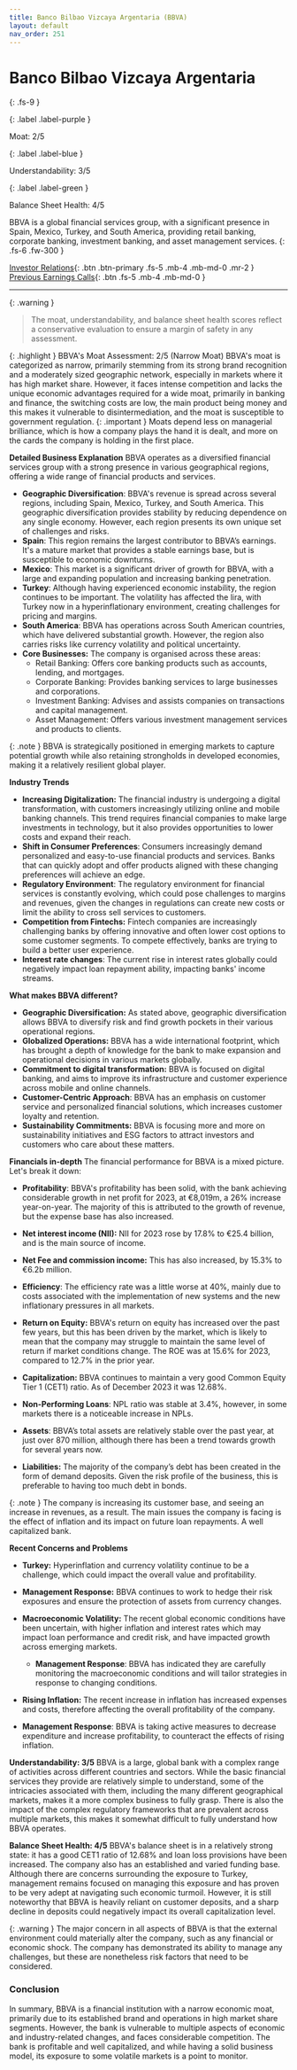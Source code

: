 ```yaml
---
title: Banco Bilbao Vizcaya Argentaria (BBVA)
layout: default
nav_order: 251
---
```


# Banco Bilbao Vizcaya Argentaria
{: .fs-9 }

{: .label .label-purple }

Moat: 2/5

{: .label .label-blue }

Understandability: 3/5

{: .label .label-green }

Balance Sheet Health: 4/5

BBVA is a global financial services group, with a significant presence in Spain, Mexico, Turkey, and South America, providing retail banking, corporate banking, investment banking, and asset management services.
{: .fs-6 .fw-300 }

[Investor Relations](https://www.google.com/search?q=BBVA+investor+relations){: .btn .btn-primary .fs-5 .mb-4 .mb-md-0 .mr-2 }
[Previous Earnings Calls](https://discountingcashflows.com/company/BBVA/transcripts/){: .btn .fs-5 .mb-4 .mb-md-0 }

---

{: .warning }
>The moat, understandability, and balance sheet health scores reflect a conservative evaluation to ensure a margin of safety in any assessment.



{: .highlight }
BBVA's Moat Assessment: 2/5 (Narrow Moat)
BBVA's moat is categorized as narrow, primarily stemming from its strong brand recognition and a moderately sized geographic network, especially in markets where it has high market share. However, it faces intense competition and lacks the unique economic advantages required for a wide moat, primarily in banking and finance, the switching costs are low, the main product being money and this makes it vulnerable to disintermediation, and the moat is susceptible to government regulation.
{: .important }
Moats depend less on managerial brilliance, which is how a company plays the hand it is dealt, and more on the cards the company is holding in the first place.

**Detailed Business Explanation**
BBVA operates as a diversified financial services group with a strong presence in various geographical regions, offering a wide range of financial products and services. 
*   **Geographic Diversification**: BBVA's revenue is spread across several regions, including Spain, Mexico, Turkey, and South America. This geographic diversification provides stability by reducing dependence on any single economy. However, each region presents its own unique set of challenges and risks.
 *  **Spain**: This region remains the largest contributor to BBVA’s earnings. It's a mature market that provides a stable earnings base, but is susceptible to economic downturns.
*    **Mexico**: This market is a significant driver of growth for BBVA, with a large and expanding population and increasing banking penetration.
*   **Turkey**: Although having experienced economic instability, the region continues to be important. The volatility has affected the lira, with Turkey now in a hyperinflationary environment, creating challenges for pricing and margins.
*  **South America**: BBVA has operations across South American countries, which have delivered substantial growth. However, the region also carries risks like currency volatility and political uncertainty.
 * **Core Businesses:** The company is organised across these areas:
     *   Retail Banking: Offers core banking products such as accounts, lending, and mortgages.
    *  Corporate Banking: Provides banking services to large businesses and corporations.
    * Investment Banking: Advises and assists companies on transactions and capital management.
    *   Asset Management: Offers various investment management services and products to clients.

{: .note }
BBVA is strategically positioned in emerging markets to capture potential growth while also retaining strongholds in developed economies, making it a relatively resilient global player.

**Industry Trends**
*   **Increasing Digitalization:** The financial industry is undergoing a digital transformation, with customers increasingly utilizing online and mobile banking channels. This trend requires financial companies to make large investments in technology, but it also provides opportunities to lower costs and expand their reach.
*   **Shift in Consumer Preferences**: Consumers increasingly demand personalized and easy-to-use financial products and services. Banks that can quickly adopt and offer products aligned with these changing preferences will achieve an edge.
*   **Regulatory Environment**: The regulatory environment for financial services is constantly evolving, which could pose challenges to margins and revenues, given the changes in regulations can create new costs or limit the ability to cross sell services to customers.
*   **Competition from Fintechs:** Fintech companies are increasingly challenging banks by offering innovative and often lower cost options to some customer segments. To compete effectively, banks are trying to build a better user experience.
 *  **Interest rate changes**: The current rise in interest rates globally could negatively impact loan repayment ability, impacting banks' income streams.

**What makes BBVA different?**

*  **Geographic Diversification:** As stated above, geographic diversification allows BBVA to diversify risk and find growth pockets in their various operational regions.
*  **Globalized Operations:** BBVA has a wide international footprint, which has brought a depth of knowledge for the bank to make expansion and operational decisions in various markets globally.
*    **Commitment to digital transformation:** BBVA is focused on digital banking, and aims to improve its infrastructure and customer experience across mobile and online channels.
*   **Customer-Centric Approach**: BBVA has an emphasis on customer service and personalized financial solutions, which increases customer loyalty and retention.
*   **Sustainability Commitments:** BBVA is focusing more and more on sustainability initiatives and ESG factors to attract investors and customers who care about these matters.

**Financials in-depth**
The financial performance for BBVA is a mixed picture. Let's break it down:

*   **Profitability**: BBVA's profitability has been solid, with the bank achieving considerable growth in net profit for 2023, at €8,019m, a 26% increase year-on-year. The majority of this is attributed to the growth of revenue, but the expense base has also increased.

  *   **Net interest income (NII):** NII for 2023 rose by 17.8% to €25.4 billion, and is the main source of income.
  *   **Net Fee and commission income:** This has also increased, by 15.3% to €6.2b million.
  *   **Efficiency**: The efficiency rate was a little worse at 40%, mainly due to costs associated with the implementation of new systems and the new inflationary pressures in all markets.

*  **Return on Equity:** BBVA's return on equity has increased over the past few years, but this has been driven by the market, which is likely to mean that the company may struggle to maintain the same level of return if market conditions change. The ROE was at 15.6% for 2023, compared to 12.7% in the prior year.
* **Capitalization:** BBVA continues to maintain a very good Common Equity Tier 1 (CET1) ratio. As of December 2023 it was 12.68%.
* **Non-Performing Loans**: NPL ratio was stable at 3.4%, however, in some markets there is a noticeable increase in NPLs.
*   **Assets**: BBVA’s total assets are relatively stable over the past year, at just over 870 million, although there has been a trend towards growth for several years now.
 *   **Liabilities:** The majority of the company’s debt has been created in the form of demand deposits. Given the risk profile of the business, this is preferable to having too much debt in bonds.

{: .note }
The company is increasing its customer base, and seeing an increase in revenues, as a result. The main issues the company is facing is the effect of inflation and its impact on future loan repayments. A well capitalized bank.

**Recent Concerns and Problems**
*  **Turkey:** Hyperinflation and currency volatility continue to be a challenge, which could impact the overall value and profitability.

  *    **Management Response:** BBVA continues to work to hedge their risk exposures and ensure the protection of assets from currency changes.
*   **Macroeconomic Volatility:** The recent global economic conditions have been uncertain, with higher inflation and interest rates which may impact loan performance and credit risk, and have impacted growth across emerging markets.

     * **Management Response**: BBVA has indicated they are carefully monitoring the macroeconomic conditions and will tailor strategies in response to changing conditions.
*    **Rising Inflation:** The recent increase in inflation has increased expenses and costs, therefore affecting the overall profitability of the company.
  *    **Management Response**: BBVA is taking active measures to decrease expenditure and increase profitability, to counteract the effects of rising inflation.

**Understandability: 3/5**
BBVA is a large, global bank with a complex range of activities across different countries and sectors. While the basic financial services they provide are relatively simple to understand, some of the intricacies associated with them, including the many different geographical markets, makes it a more complex business to fully grasp. There is also the impact of the complex regulatory frameworks that are prevalent across multiple markets, this makes it somewhat difficult to fully understand how BBVA operates.

**Balance Sheet Health: 4/5**
BBVA's balance sheet is in a relatively strong state: it has a good CET1 ratio of 12.68% and loan loss provisions have been increased. The company also has an established and varied funding base. Although there are concerns surrounding the exposure to Turkey, management remains focused on managing this exposure and has proven to be very adept at navigating such economic turmoil. However, it is still noteworthy that BBVA is heavily reliant on customer deposits, and a sharp decline in deposits could negatively impact its overall capitalization level.

{: .warning }
The major concern in all aspects of BBVA is that the external environment could materially alter the company, such as any financial or economic shock. The company has demonstrated its ability to manage any challenges, but these are nonetheless risk factors that need to be considered.

### Conclusion

In summary, BBVA is a financial institution with a narrow economic moat, primarily due to its established brand and operations in high market share segments. However, the bank is vulnerable to multiple aspects of economic and industry-related changes, and faces considerable competition. The bank is profitable and well capitalized, and while having a solid business model, its exposure to some volatile markets is a point to monitor.
